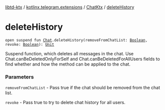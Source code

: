 [libtd-ktx](../../index.md) / [kotlinx.telegram.extensions](../index.md) / [ChatKtx](index.md) / [deleteHistory](./delete-history.md)

# deleteHistory

`open suspend fun `[`Chat`](https://tdlibx.github.io/td/docs/org/drinkless/td/libcore/telegram/TdApi.Chat.html)`.deleteHistory(removeFromChatList: `[`Boolean`](https://kotlinlang.org/api/latest/jvm/stdlib/kotlin/-boolean/index.html)`, revoke: `[`Boolean`](https://kotlinlang.org/api/latest/jvm/stdlib/kotlin/-boolean/index.html)`): `[`Unit`](https://kotlinlang.org/api/latest/jvm/stdlib/kotlin/-unit/index.html)

Suspend function, which deletes all messages in the chat. Use Chat.canBeDeletedOnlyForSelf and
Chat.canBeDeletedForAllUsers fields to find whether and how the method can be applied to the chat.

### Parameters

`removeFromChatList` - Pass true if the chat should be removed from the chat list.

`revoke` - Pass true to try to delete chat history for all users.